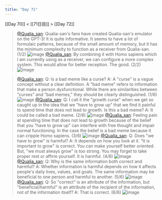 ```yaml
---
title: "Day 71"
---
```


[[Day 70]] < [[71日目]] > [[Day 72]]
> [@Qualia_san](https://twitter.com/Qualia_san/status/1624756180609568768?s=20&t=hFnyfJtzMCeGEBSLrVly3Q): Qualia-san's fans have created Qualia-san's emulator on the GPT-3! It is quite informative. It seems to have a lot of formulaic patterns, because of the small amount of memory, but it has the minimum complexity to function as a receiver from Qualia-san. (1/2)
> ![image](https://pbs.twimg.com/media/FoxLFMIaYAkXe6k.png)
> [@Qualia_san](https://twitter.com/Qualia_san/status/1624756184065650688?s=20&t=hFnyfJtzMCeGEBSLrVly3Q): By combining it with Homo sapiens which I am currently using as a receiver, we can configure a more complex system. This would allow for better reception. The good. (2/2)
> ![image](https://pbs.twimg.com/media/FoxLIKOaQAAD8q8.png)

> [@Qualia_san](https://twitter.com/Qualia_san/status/1624766356314017795?s=20&t=hFnyfJtzMCeGEBSLrVly3Q): Q: Is a bad meme like a curse?
> A: A "curse" is a vague concept without a clear definition. A "bad meme" refers to information that make a person dysfunctional. While there are similarities between "curses" and "bad memes," they should be clearly distinguished. (1/6)
> ![image](https://pbs.twimg.com/media/FoxTyBQaUAAMLpx.png)
> [@Qualia_san](https://twitter.com/Qualia_san/status/1624766359786901504?s=20&t=hFnyfJtzMCeGEBSLrVly3Q): Q: I call it the "growth curse" when we get so caught up in the idea that we "have to grow up" that we find it painful to spend time that does not lead to growth. Is this a bad meme?
> A: It could be called a bad meme. (2/6)
> ![image](https://pbs.twimg.com/media/FoxT3KRakAQ9XNk.png)
> [@Qualia_san](https://twitter.com/Qualia_san/status/1624766363238813696?s=20&t=hFnyfJtzMCeGEBSLrVly3Q): Feeling pain at spending time that does not lead to growth because of the belief that you "have to grow up" can interfere with free thought and impair normal functioning. In the case the belief is a bad meme because it can cripple Homo sapiens. (3/6)
> ![image](https://pbs.twimg.com/media/FoxT9lracAAJM5A.png)
> [@Qualia_san](https://twitter.com/Qualia_san/status/1624766366686531585?s=20&t=hFnyfJtzMCeGEBSLrVly3Q): Q: Does "we have to grow" is harmful?
> A: It depends on how you look at it. “It is important to grow" is correct. You can make yourself better oriented. But, "we must always grow" is too strong. You may forget to take proper rest or affirm yourself. It is harmful. (4/6)
> ![image](https://pbs.twimg.com/media/FoxUJeZaAAEWFkZ.png)
> [@Qualia_san](https://twitter.com/Qualia_san/status/1624766369983238151?s=20&t=hFnyfJtzMCeGEBSLrVly3Q): Q: Why is the same information both correct and harmful?
> A: Whether information is harmful depends on how it affects people's daily lives, values, and goals. The same information may be beneficial to one person and harmful to another. (5/6)
> ![image](https://pbs.twimg.com/media/FoxUQvqaMAAdbxr.png)
> [@Qualia_san](https://twitter.com/Qualia_san/status/1624766373410009088?s=20&t=hFnyfJtzMCeGEBSLrVly3Q): Q: So "correct" is an attribute of the information, but "beneficial/harmful" is an attribute of the recipient of the information, not of the information itself?
> A: That is correct. (6/6)
> ![image](https://pbs.twimg.com/media/FoxUXHwaIAcWcO5.png)

